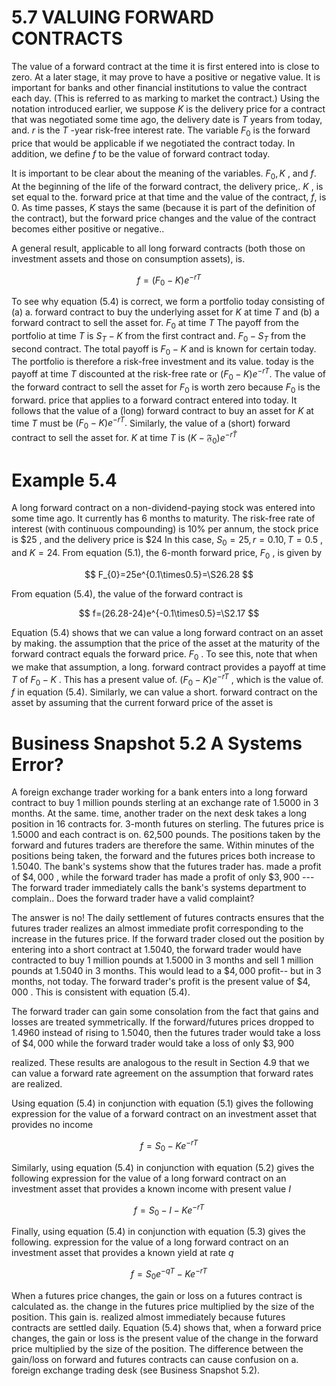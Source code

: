 # 5.7 VALUING FORWARD CONTRACTS  

The value of a forward contract at the time it is first entered into is close to zero. At a later stage, it may prove to have a positive or negative value. It is important for banks and other financial institutions to value the contract each day. (This is referred to as marking to market the contract.) Using the notation introduced earlier, we suppose $K$ is the delivery price for a contract that was negotiated some time ago, the delivery date is $T$ years from today, and. $r$ is the $T$ -year risk-free interest rate. The variable $F_{0}$ is the forward price that would be applicable if we negotiated the contract today. In addition, we define $f$ to be the value of forward contract today.  

It is important to be clear about the meaning of the variables. $F_{0},K$ , and $f.$ At the beginning of the life of the forward contract, the delivery price,. $K$ , is set equal to the. forward price at that time and the value of the contract, $f,$ is 0. As time passes, $K$ stays the same (because it is part of the definition of the contract), but the forward price changes and the value of the contract becomes either positive or negative..  

A general result, applicable to all long forward contracts (both those on investment assets and those on consumption assets), is.  

$$
f=(F_{0}-K)e^{-r T}
$$  

To see why equation (5.4) is correct, we form a portfolio today consisting of (a) a. forward contract to buy the underlying asset for $K$ at time $T$ and (b) a forward contract to sell the asset for. $F_{0}$ at time $T$ The payoff from the portfolio at time $T$ is $S_{T}-K$ from the first contract and. $F_{0}-S_{T}$ from the second contract. The total payoff is $F_{0}-K$ and is known for certain today. The portfolio is therefore a risk-free investment and its value. today is the payoff at time $T$ discounted at the risk-free rate or $(F_{0}-K)e^{-r T}.$ The value of the forward contract to sell the asset for $F_{0}$ is worth zero because $F_{0}$ is the forward. price that applies to a forward contract entered into today. It follows that the value of a (long) forward contract to buy an asset for $K$ at time $T$ must be $(F_{0}-K)e^{-r T}.$ Similarly, the value of a (short) forward contract to sell the asset for. $K$ at time $T$ is $(K-\mathfrak{F}_{0})e^{-r\bar{T}}$  

# Example 5.4  

A long forward contract on a non-dividend-paying stock was entered into some time ago. It currently has 6 months to maturity. The risk-free rate of interest (with continuous compounding) is $10\%$ per annum, the stock price is $\$25$ , and the delivery price is $\$24$ In this case, $S_{0}=25,r=0.10,T=0.5$ , and $K=24.$ From equation (5.1), the 6-month forward price, $F_{0}$ , is given by  

$$
F_{0}=25e^{0.1\times0.5}=\S26.28
$$  

From equation (5.4), the value of the forward contract is  

$$
f=(26.28-24)e^{-0.1\times0.5}=\S2.17
$$  

Equation (5.4) shows that we can value a long forward contract on an asset by making. the assumption that the price of the asset at the maturity of the forward contract equals the forward price. $F_{0}$ . To see this, note that when we make that assumption, a long. forward contract provides a payoff at time $T$ of $F_{0}-K$ . This has a present value of. $(F_{0}-K)e^{-r T}$ , which is the value of. $f$ in equation (5.4). Similarly, we can value a short. forward contract on the asset by assuming that the current forward price of the asset is  

# Business Snapshot 5.2 A Systems Error?  

A foreign exchange trader working for a bank enters into a long forward contract to buy 1 million pounds sterling at an exchange rate of 1.5000 in 3 months. At the same. time, another trader on the next desk takes a long position in 16 contracts for. 3-month futures on sterling. The futures price is 1.5000 and each contract is on. 62,500 pounds. The positions taken by the forward and futures traders are therefore the same. Within minutes of the positions being taken, the forward and the futures prices both increase to 1.5040. The bank's systems show that the futures trader has. made a profit of $\$4,000$ , while the forward trader has made a profit of only $\$3,900$ --- The forward trader immediately calls the bank's systems department to complain.. Does the forward trader have a valid complaint?  

The answer is no! The daily settlement of futures contracts ensures that the futures trader realizes an almost immediate profit corresponding to the increase in the futures price. If the forward trader closed out the position by entering into a short contract at 1.5040, the forward trader would have contracted to buy 1 million pounds at 1.5000 in 3 months and sell 1 million pounds at 1.5040 in 3 months. This would lead to a $\$4,000$ profit-- but in 3 months, not today. The forward trader's profit is the present value of $\$4,000$ . This is consistent with equation (5.4).  

The forward trader can gain some consolation from the fact that gains and losses are treated symmetrically. If the forward/futures prices dropped to 1.4960 instead of rising to 1.5040, then the futures trader would take a loss of $\$4,000$ while the forward trader would take a loss of only $\$3,900$  

realized. These results are analogous to the result in Section 4.9 that we can value a forward rate agreement on the assumption that forward rates are realized.  

Using equation (5.4) in conjunction with equation (5.1) gives the following expression for the value of a forward contract on an investment asset that provides no income  

$$
f=S_{0}-K e^{-r T}
$$  

Similarly, using equation (5.4) in conjunction with equation (5.2) gives the following expression for the value of a long forward contract on an investment asset that provides a known income with present value $I$  

$$
f=S_{0}-I-K e^{-r T}
$$  

Finally, using equation (5.4) in conjunction with equation (5.3) gives the following. expression for the value of a long forward contract on an investment asset that provides a known yield at rate $q$  

$$
f=S_{0}e^{-q T}-K e^{-r T}
$$  

When a futures price changes, the gain or loss on a futures contract is calculated as. the change in the futures price multiplied by the size of the position. This gain is. realized almost immediately because futures contracts are settled daily. Equation (5.4) shows that, when a forward price changes, the gain or loss is the present value of the change in the forward price multiplied by the size of the position. The difference between the gain/loss on forward and futures contracts can cause confusion on a. foreign exchange trading desk (see Business Snapshot 5.2).  

